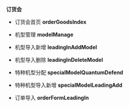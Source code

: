 **订货会**
- 订货会首页 **orderGoodsIndex**
- 机型管理 **modelManage**
- 机型导入新增 **leadingInAddModel**
- 机型导入删除 **leadingInDeleteModel**
- 特种机型分配 **specialModelQuantumDefend**
- 特种机型导入新增 **specialModelLeadingAdd**

- 订单导入 **orderFormLeadingIn**



